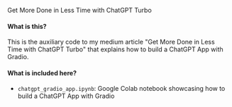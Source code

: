 Get More Done in Less Time with ChatGPT Turbo

#### **What is this?**
This is the auxiliary code to my medium article "Get More Done in Less Time with ChatGPT Turbo" that explains how to build a ChatGPT App with Gradio.

#### **What is included here?**

* `chatgpt_gradio_app.ipynb`: Google Colab notebook showcasing how to build a ChatGPT App with Gradio